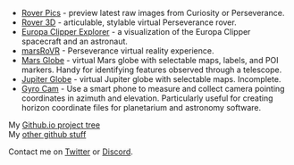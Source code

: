  * [Rover Pics](https://rkinnett.github.io/roverpics/) - preview latest raw images from Curiosity or Perseverance.
 * [Rover 3D](https://rkinnett.github.io/rover3d/) - articulable, stylable virtual Perseverance rover.
 * [Europa Clipper Explorer](https://rkinnett.github.io/europa_clipper_explorer/) - a visualization of the Europa Clipper spacecraft and an astronaut.
 * [marsRoVR](https://rkinnett.github.io/marsroVR/) - Perseverance virtual reality experience. 
 * [Mars Globe](https://rkinnett.github.io/mars/) - virtual Mars globe with selectable maps, labels, and POI markers. Handy for identifying features observed through a telescope.
 * [Jupiter Globe](https://rkinnett.github.io/jupiter/) - virtual Jupiter globe with selectable maps. Incomplete.
 * [Gyro Cam](https://rkinnett.github.io/gyrocam/) - Use a smart phone to measure and collect camera pointing coordinates in azimuth and elevation. Particularly useful for creating horizon coordinate files for planetarium and astronomy software.
  
My [Github.io project tree](https://github.com/rkinnett/rkinnett.github.io)  
My [other github stuff](https://github.com/rkinnett)  
  
Contact me on [Twitter](https://twitter.com/rover_18) or [Discord](https://discord.gg/p87TKEc8Ta).  
